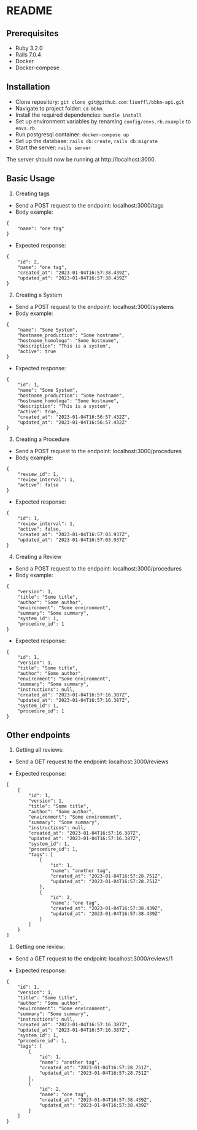 # README

## Prerequisites

* Ruby 3.2.0
* Rails 7.0.4
* Docker
* Docker-compose

## Installation

* Clone repository: `git clone git@github.com:lionffl/bbkm-api.git`
* Navigate to project folder: `cd bbkm`
* Install the required dependencies: `bundle install`
* Set up environment variables by renaming `config/envs.rb.example` to `envs.rb`
* Run postgresql container: `docker-compose up`
* Set up the database: `rails db:create`, `rails db:migrate`
* Start the server: `rails server`

The server should now be running at http://localhost:3000.

## Basic Usage

1) Creating tags

* Send a POST request to the endpoint: localhost:3000/tags
* Body example:
```
{
    "name": "one tag"
}
```
* Expected response:
```
{
    "id": 2,
    "name": "one tag",
    "created_at": "2023-01-04T16:57:38.439Z",
    "updated_at": "2023-01-04T16:57:38.439Z"
}
```

2) Creating a System

* Send a POST request to the endpoint: localhost:3000/systems
* Body example:
```
{
    "name": "Some System",
    "hostname_production": "Some hostname",
    "hostname_homologa": "Some hostname",
    "description": "This is a system",
    "active": true
}
```
* Expected response:
```
{
    "id": 1,
    "name": "Some System",
    "hostname_production": "Some hostname",
    "hostname_homologa": "Some hostname",
    "description": "This is a system",
    "active": true,
    "created_at": "2023-01-04T16:56:57.432Z",
    "updated_at": "2023-01-04T16:56:57.432Z"
}
```
3) Creating a Procedure

* Send a POST request to the endpoint: localhost:3000/procedures
* Body example:
```
{
    "review_id": 1,
    "review_interval": 1,
    "active": false
}
```
* Expected response:
```
{
    "id": 1,
    "review_interval": 1,
    "active": false,
    "created_at": "2023-01-04T16:57:03.937Z",
    "updated_at": "2023-01-04T16:57:03.937Z"
}
```
4) Creating a Review

* Send a POST request to the endpoint: localhost:3000/procedures
* Body example:
```
{
    "version": 1,
    "title": "Some title",
    "author": "Some author",
    "environment": "Some environment",
    "summary": "Some summary",
    "system_id": 1,
    "procedure_id": 1
}
```
* Expected response:
```
{
    "id": 1,
    "version": 1,
    "title": "Some title",
    "author": "Some author",
    "environment": "Some environment",
    "summary": "Some summary",
    "instructions": null,
    "created_at": "2023-01-04T16:57:16.387Z",
    "updated_at": "2023-01-04T16:57:16.387Z",
    "system_id": 1,
    "procedure_id": 1
}
```

## Other endpoints

1) Getting all reviews:


* Send a GET request to the endpoint: localhost:3000/reviews

* Expected response:
```
[
    {
        "id": 1,
        "version": 1,
        "title": "Some title",
        "author": "Some author",
        "environment": "Some environment",
        "summary": "Some summary",
        "instructions": null,
        "created_at": "2023-01-04T16:57:16.387Z",
        "updated_at": "2023-01-04T16:57:16.387Z",
        "system_id": 1,
        "procedure_id": 1,
        "tags": [
            {
                "id": 1,
                "name": "another tag",
                "created_at": "2023-01-04T16:57:28.751Z",
                "updated_at": "2023-01-04T16:57:28.751Z"
            },
            {
                "id": 2,
                "name": "one tag",
                "created_at": "2023-01-04T16:57:38.439Z",
                "updated_at": "2023-01-04T16:57:38.439Z"
            }
        ]
    }
]
```

1) Getting one review:


* Send a GET request to the endpoint: localhost:3000/reviews/1

* Expected response:
```
{
    "id": 1,
    "version": 1,
    "title": "Some title",
    "author": "Some author",
    "environment": "Some environment",
    "summary": "Some summary",
    "instructions": null,
    "created_at": "2023-01-04T16:57:16.387Z",
    "updated_at": "2023-01-04T16:57:16.387Z",
    "system_id": 1,
    "procedure_id": 1,
    "tags": [
        {
            "id": 1,
            "name": "another tag",
            "created_at": "2023-01-04T16:57:28.751Z",
            "updated_at": "2023-01-04T16:57:28.751Z"
        },
        {
            "id": 2,
            "name": "one tag",
            "created_at": "2023-01-04T16:57:38.439Z",
            "updated_at": "2023-01-04T16:57:38.439Z"
        }
    ]
}
```
